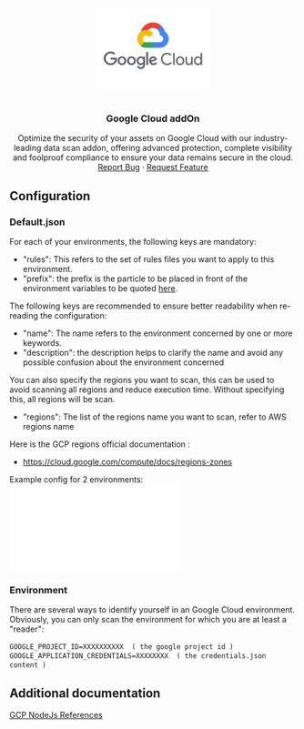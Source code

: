 <div align="center">
    <a href="https://www.kexa.io/addOn/gcp">
        <img src="../../images/gcp-logo.png" alt="Logo" width="200">
    </a>

# <h3 align="center">Google Cloud addOn</h3>

  <p align="center">
    Optimize the security of your assets on Google Cloud with our industry-leading data scan addon, offering advanced protection, complete visibility and foolproof compliance to ensure your data remains secure in the cloud.
    <br />
    <a href="https://github.com/4urcloud/Kexa/issues">Report Bug</a>
    ·
    <a href="https://github.com/4urcloud/Kexa/issues">Request Feature</a>
  </p>
</div>

## Configuration

### Default.json

For each of your environments, the following keys are mandatory:

- "rules": This refers to the set of rules files you want to apply to this environment.
- "prefix": the prefix is the particle to be placed in front of the environment variables to be quoted [here](#environment).

The following keys are recommended to ensure better readability when re-reading the configuration:

- "name": The name refers to the environment concerned by one or more keywords.
- "description": the description helps to clarify the name and avoid any possible confusion about the environment concerned

You can also specify the regions you want to scan, this can be used to avoid scanning all regions and reduce execution time.
Without specifying this, all regions will be scan.

- "regions": The list of the regions name you want to scan, refer to AWS regions name

Here is the GCP regions official documentation :

- <https://cloud.google.com/compute/docs/regions-zones>

Example config for 2 environments:
![example config for GCP](../../config/demo/gcp.default.json)

### Environment

There are several ways to identify yourself in an Google Cloud environment. Obviously, you can only scan the environment for which you are at least a "reader":

```shell
GOOGLE_PROJECT_ID=XXXXXXXXXX  ( the google project id )
GOOGLE_APPLICATION_CREDENTIALS=XXXXXXXX  ( the credentials.json content )
```

## Additional documentation

[GCP NodeJs References](https://cloud.google.com/nodejs/docs/reference)
